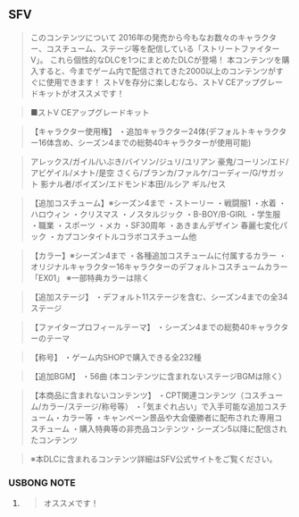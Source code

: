 ## SFV

> このコンテンツについて
2016年の発売から今もなお数々のキャラクター、コスチューム、ステージ等を配信している「ストリートファイターV」。
これら個性的なDLCを1つにまとめたDLCが登場！
本コンテンツを購入すると、今までゲーム内で配信されてきた2000以上のコンテンツがすぐに使用できます！
ストVを存分に楽しむなら、ストV CEアップグレードキットがオススメです！

> ■ストV CEアップグレードキット

>【キャラクター使用権】
・追加キャラクター24体(デフォルトキャラクター16体含め、シーズン4までの総勢40キャラクターが使用可能)

> アレックス/ガイル/いぶき/バイソン/ジュリ/ユリアン
豪鬼/コーリン/エド/アビゲイル/メナト/是空
さくら/ブランカ/ファルケ/コーディー/G/サガット
影ナル者/ポイズン/エドモンド本田/ルシア
ギル/セス

> 【追加コスチューム】※シーズン4まで
・ストーリー
・戦闘服1
・水着
・ハロウィン
・クリスマス
・ノスタルジック
・B-BOY/B-GIRL
・学生服
・職業
・スポーツ
・メカ
・SF30周年
・あきまんデザイン 春麗七変化パック
・カプコンタイトルコラボコスチューム他

> 【カラー】※シーズン4まで
・各種追加コスチュームに付属するカラー
・オリジナルキャラクター16キャラクターのデフォルトコスチュームカラー「EX01」
※一部特典カラーは除く

> 【追加ステージ】
・デフォルト11ステージを含む、シーズン4までの全34ステージ

> 【ファイタープロフィールテーマ】
・シーズン4までの総勢40キャラクターのテーマ

> 【称号】
・ゲーム内SHOPで購入できる全232種

> 【追加BGM】
・56曲
(本コンテンツに含まれないステージBGMは除く）

> 【本商品に含まれないコンテンツ】
・CPT関連コンテンツ（コスチューム/カラー/ステージ/称号等）
・「気まぐれ占い」で入手可能な追加コスチューム・カラー等
・キャンペーン景品や大会優勝者に配布された専用コスチューム
・購入特典等の非売品コンテンツ・シーズン5以降に配信されたコンテンツ

> ※本DLCに含まれるコンテンツ詳細はSFV公式サイトをご覧ください。

### USBONG NOTE

1) > オススメです！
